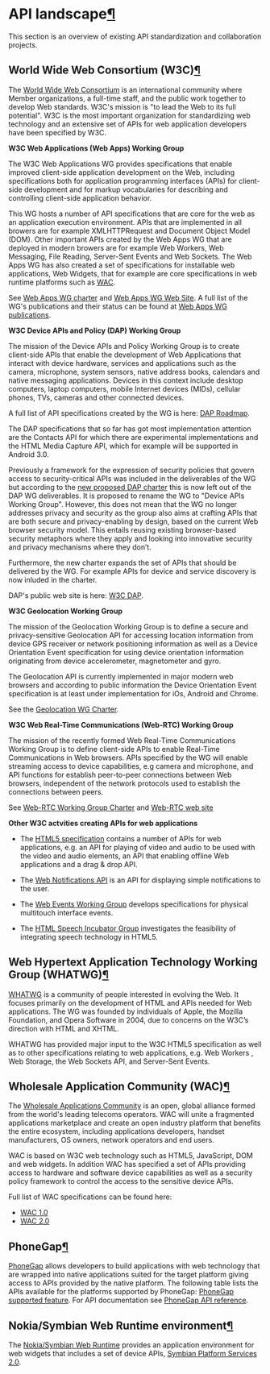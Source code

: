 API landscape[¶](#API-landscape)
================================

This section is an overview of existing API standardization and
collaboration projects.

World Wide Web Consortium (W3C)[¶](#World-Wide-Web-Consortium-W3C)
------------------------------------------------------------------

The [World Wide Web Consortium](http://www.w3.org/ "W3C") is an
international community where Member organizations, a full-time staff,
and the public work together to develop Web standards. W3C's mission is
"to lead the Web to its full potential". W3C is the most important
organization for standardizing web technology and an extensive set of
APIs for web application developers have been specified by W3C.

**W3C Web Applications (Web Apps) Working Group**

The W3C Web Applications WG provides specifications that enable improved
client-side application development on the Web, including specifications
both for application programming interfaces (APIs) for client-side
development and for markup vocabularies for describing and controlling
client-side application behavior.

This WG hosts a number of API specifications that are core for the web
as an application execution environment. APIs that are implemented in
all browers are for example XMLHTTPRequest and Document Object Model
(DOM). Other important APIs created by the Web Apps WG that are deployed
in modern browers are for example Web Workers, Web Messaging, File
Reading, Server-Sent Events and Web Sockets. The Web Apps WG has also
created a set of specifications for installable web applications, Web
Widgets, that for example are core specifications in web runtime
platforms such as [WAC](http://www.wacapps.net/web/portal/wac-2.0-spec).

See [Web Apps WG
charter](http://www.w3.org/2010/webapps/charter/Overview.html) and [Web
Apps WG Web Site](http://www.w3.org/2008/webapps/). A full list of the
WG's publications and their status can be found at [Web Apps WG
publications](http://www.w3.org/2008/webapps/wiki/PubStatus).

**W3C Device APIs and Policy (DAP) Working Group**

The mission of the Device APIs and Policy Working Group is to create
client-side APIs that enable the development of Web Applications that
interact with device hardware, services and applications such as the
camera, microphone, system sensors, native address books, calendars and
native messaging applications. Devices in this context include desktop
computers, laptop computers, mobile Internet devices (MIDs), cellular
phones, TVs, cameras and other connected devices.

A full list of API specifications created by the WG is here: [DAP
Roadmap](http://www.w3.org/2009/dap/#roadmap).

The DAP specifications that so far has got most implementation attention
are the Contacts API for which there are experimental implementations
and the HTML Media Capture API, which for example will be supported in
Android 3.0.

Previously a framework for the expression of security policies that
govern access to security-critical APIs was included in the deliverables
of the WG but according to the [new proposed DAP
charter](http://www.w3.org/2010/11/DeviceAPICharter.html) this is now
left out of the DAP WG deliverables. It is proposed to rename the WG to
"Device APIs Working Group". However, this does not mean that the WG no
longer addresses privacy and security as the group also aims at crafting
APIs that are both secure and privacy-enabling by design, based on the
current Web browser security model. This entails reusing existing
browser-based security metaphors where they apply and looking into
innovative security and privacy mechanisms where they don’t.

Furthermore, the new charter expands the set of APIs that should be
delivered by the WG. For example APIs for device and service discovery
is now inluded in the charter.

DAP's public web site is here: [W3C DAP](http://www.w3.org/2009/dap/).

**W3C Geolocation Working Group**

The mission of the Geolocation Working Group is to define a secure and
privacy-sensitive Geolocation API for accessing location information
from device GPS receiver or network positioning information as well as a
Device Orientation Event specification for using device orientation
information originating from device accelerometer, magnetometer and
gyro.

The Geolocation API is currently implemented in major modern web
browsers and according to public information the Device Orientation
Event specification is at least under implementation for iOs, Android
and Chrome.

See the [Geolocation WG
Charter](http://www.w3.org/2008/geolocation/charter/charter-2).

**W3C Web Real-Time Communications (Web-RTC) Working Group**

The mission of the recently formed Web Real-Time Communications Working
Group is to define client-side APIs to enable Real-Time Communications
in Web browsers. APIs specified by the WG will enable streaming access
to device capabilities, e.g camera and microphone, and API functions for
establish peer-to-peer connections between Web browsers, independent of
the network protocols used to establish the connections between peers.

See [Web-RTC Working Group
Charter](http://www.w3.org/2011/04/webrtc-charter.html) and [Web-RTC web
site](http://www.w3.org/2011/04/webrtc/)

**Other W3C actvities creating APIs for web applications**

-   The [HTML5 specification](http://www.w3.org/TR/html5/) contains a
    number of APIs for web applications, e.g. an API for playing of
    video and audio to be used with the video and audio elements, an API
    that enabling offline Web applications and a drag & drop API.

<!-- -->

-   The [Web Notifications API](http://www.w3.org/TR/notifications/) is
    an API for displaying simple notifications to the user.

<!-- -->

-   The [Web Events Working Group](http://www.w3.org/2010/webevents/)
    develops specifications for physical multitouch interface events.

<!-- -->

-   The [HTML Speech Incubator
    Group](http://www.w3.org/2005/Incubator/htmlspeech/) investigates
    the feasibility of integrating speech technology in HTML5.

Web Hypertext Application Technology Working Group (WHATWG)[¶](#Web-Hypertext-Application-Technology-Working-Group-WHATWG)
--------------------------------------------------------------------------------------------------------------------------

[WHATWG](http://www.whatwg.org/) is a community of people interested in
evolving the Web. It focuses primarily on the development of HTML and
APIs needed for Web applications. The WG was founded by individuals of
Apple, the Mozilla Foundation, and Opera Software in 2004, due to
concerns on the W3C’s direction with HTML and XHTML.

WHATWG has provided major input to the W3C HTML5 specification as well
as to other specifications relating to web applications, e.g. Web
Workers , Web Storage, the Web Sockets API, and Server-Sent Events.

Wholesale Application Community (WAC)[¶](#Wholesale-Application-Community-WAC)
------------------------------------------------------------------------------

The [Wholesale Applications
Community](http://www.wacapps.net/web/portal "WAC") is an open, global
alliance formed from the world's leading telecoms operators. WAC will
unite a fragmented applications marketplace and create an open industry
platform that benefits the entire ecosystem, including applications
developers, handset manufacturers, OS owners, network operators and end
users.

WAC is based on W3C web technology such as HTML5, JavaScript, DOM and
web widgets. In addition WAC has specified a set of APIs providing
access to hardware and software device capabilities as well as a
security policy framework to control the access to the sensitive device
APIs.

Full list of WAC specifications can be found here:

-   [WAC 1.0](http://specs.wacapps.net/1.0/dec2010/)
-   [WAC 2.0](http://www.wacapps.net/web/portal/wac-2.0-spec)

PhoneGap[¶](#PhoneGap)
----------------------

[PhoneGap](http://www.phonegap.com/) allows developers to build
applications with web technology that are wrapped into native
applications suited for the target platform giving access to APIs
provided by the native platform. The following table lists the APIs
available for the platforms supported by PhoneGap: [PhoneGap supported
feature](http://www.phonegap.com/features). For API documentation see
[PhoneGap API reference](http://docs.phonegap.com/).

Nokia/Symbian Web Runtime environment[¶](#NokiaSymbian-Web-Runtime-environment)
-------------------------------------------------------------------------------

The [Nokia/Symbian Web
Runtime](http://library.forum.nokia.com/index.jsp?topic=/Web_Developers_Library/GUID-A359B122-CB52-492C-8C0D-0062ED0A6A89.html "WRT")
provides an application environment for web widgets that includes a set
of device APIs, [Symbian Platform Services
2.0](http://library.forum.nokia.com/index.jsp?topic=/Web_Developers_Library/GUID-A359B122-CB52-492C-8C0D-0062ED0A6A89.html).

